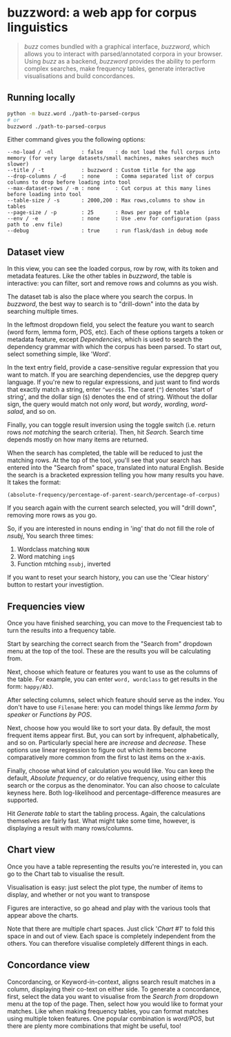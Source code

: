 # buzzword: a web app for corpus linguistics

> *buzz* comes bundled with a graphical interface, *buzzword*, which allows you to interact with parsed/annotated corpora in your browser. Using *buzz* as a backend, *buzzword* provides the ability to perform complex searches, make frequency tables, generate interactive visualisations and build concordances.

## Running locally

```bash
python -m buzz.word ./path-to-parsed-corpus
# or
buzzword ./path-to-parsed-corpus
```

Either command gives you the following options:

```
--no-load / -nl         : false    : do not load the full corpus into memory (for very large datasets/small machines, makes searches much slower)
--title / -t            : buzzword : Custom title for the app
--drop-columns / -d     : none     : Comma separated list of corpus columns to drop before loading into tool
--max-dataset-rows / -m : none     : Cut corpus at this many lines before loading into tool
--table-size / -s       : 2000,200 : Max rows,columns to show in tables
--page-size / -p        : 25       : Rows per page of table
--env / -e              : none     : Use .env for configuration (pass path to .env file)
--debug                 : true     : run flask/dash in debug mode
```

## Dataset view

In this view, you can see the loaded corpus, row by row, with its token and metadata features. Like the other tables in *buzzword*, the table is interactive: you can filter, sort and remove rows and columns as you wish.

The dataset tab is also the place where you search the corpus. In *buzzword*, the best way to search is to "drill-down" into the data by searching multiple times.

In the leftmost dropdown field, you select the feature you want to search (word form, lemma form, POS, etc). Each of these options targets a token or metadata feature, except *Dependencies*, which is used to search the dependency grammar with which the corpus has been parsed. To start out, select something simple, like 'Word'.

In the text entry field, provide a case-sensitive regular expression that you want to match. If you are searching dependencies, use the depgrep query language. If you're new to regular expressions, and just want to find words that exactly match a string, enter `^word$$`. The caret (`^`) denotes 'start of string', and the dollar sign (`$`) denotes the end of string. Without the dollar sign, the query would match not only *word*, but *wordy*, *wording*, *word-salad*, and so on.

Finally, you can toggle result inversion using the toggle switch (i.e. return rows *not matching* the search criteria). Then, hit *Search*. Search time depends mostly on how many items are returned.

When the search has completed, the table will be reduced to just the matching rows. At the top of the tool, you'll see that your search has entered into the "Search from" space, translated into natural English. Beside the search is a bracketed expression telling you how many results you have. It takes the format:

`(absolute-frequency/percentage-of-parent-search/percentage-of-corpus)`

If you search again with the current search selected, you will "drill down", removing more rows as you go.

So, if you are interested in nouns ending in 'ing' that do not fill the role of *nsubj*, You search three times:

1. Wordclass matching `NOUN`
2. Word matching `ing$`
3. Function mtching `nsubj`, inverted

If you want to reset your search history, you can use the 'Clear history' button to restart your investigtion.

## Frequencies view

Once you have finished searching, you can move to the Frequenciest tab to turn the results into a frequency table.

Start by searching the correct search from the "Search from" dropdown menu at the top of the tool. These are the results you will be calculating from.

Next, choose which feature or features you want to use as the columns of the table. For example, you can enter `word, wordclass` to get results in the form: `happy/ADJ`.

After selecting columns, select which feature should serve as the index. You don't have to use `Filename` here: you can model things like *lemma form by speaker* or *Functions by POS*.

Next, choose how you would like to sort your data. By default, the most frequent items appear first. But, you can sort by infrequent, alphabetically, and so on. Particularly special here are *increase* and *decrease*. These options use linear regression to figure out which items become comparatively more common from the first to last items on the x-axis.

Finally, choose what kind of calculation you would like. You can keep the default, *Absolute frequency*, or do relative frequency, using either this search or the corpus as the denominator. You can also choose to calculate keyness here. Both log-likelihood and percentage-difference measures are supported.

Hit *Generate table* to start the tabling process. Again, the calculations themselves are fairly fast. What might take some time, however, is displaying a result with many rows/columns.

## Chart view

Once you have a table representing the results you're interested in, you can go to the Chart tab to visualise the result.

Visualisation is easy: just select the plot type, the number of items to display, and whether or not you want to transpose

Figures are interactive, so go ahead and play with the various tools that appear above the charts.

Note that there are multiple chart spaces. Just click '*Chart #1*' to fold this space in and out of view. Each space is completely independent from the others. You can therefore visualise completely different things in each.

## Concordance view

Concordancing, or Keyword-in-context, aligns search result matches in a column, displaying their co-text on either side. To generate a concordance, first, select the data you want to visualise from the *Search from* dropdown menu at the top of the page. Then, select how you would like to format your matches. Like when making frequency tables, you can format matches using multiple token features. One popular combination is *word/POS*, but there are plenty more combinations that might be useful, too!
